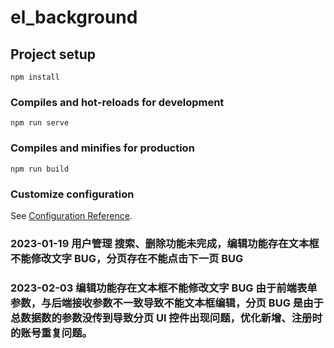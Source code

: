 # el_background

## Project setup

```
npm install
```

### Compiles and hot-reloads for development

```
npm run serve
```

### Compiles and minifies for production

```
npm run build
```

### Customize configuration

See [Configuration Reference](https://cli.vuejs.org/config/).

### 2023-01-19 用户管理 搜索、删除功能未完成，编辑功能存在文本框不能修改文字 BUG，分页存在不能点击下一页 BUG

### 2023-02-03 编辑功能存在文本框不能修改文字 BUG 由于前端表单参数，与后端接收参数不一致导致不能文本框编辑，分页 BUG 是由于总数据数的参数没传到导致分页 UI 控件出现问题，优化新增、注册时的账号重复问题。
